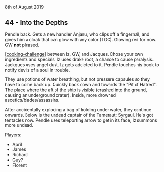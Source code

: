 8th of August 2019
## 44 - Into the Depths
Pendle back. Gets a new handler Anjanu, who clips off a fingernail, and gives him a cloak that can glow with any color (TOC). Glowing red for now. GW __not__ pleased.

[[cooking-challenge]] between Iz, GW, and Jacques. Chose your own ingredients and specials.
Iz uses drake root, a chance to cause paralysis..
Jackques uses angel dust.
Iz gets addicted to it. Pendle touches his book to notify devils of a soul in trouble.

They use potions of water breathing, but not pressure capsules so they have to come back up. Quickly back down and towards the "Pit of Hatred". The place where the aft of the ship is visible (crashed into the ground, causing an underground crater). Inside, more drowned ascetics/blades/assassins.

After accidentally exploding a bag of holding under water, they continue onwards.
Below is the undead captain of the Tameraut; Syrgaul. He's got tentacles now. Pendle uses teleporting arrow to get in its face, Iz summons more undead.

Players:
- April
- James
- Richard
- Guy?
- Florent

[//begin]: # "Autogenerated link references for markdown compatibility"
[cooking-challenge]: ../rules/cooking-challenge "cooking-challenge"
[//end]: # "Autogenerated link references"